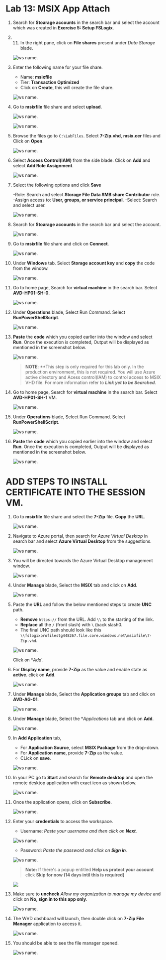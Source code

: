 # Lab 13: MSIX App Attach
1. Search for **Stoarage accounts** in the search bar and select the **<inject key="Storage Account Name" />** account which was created in **Exercise 5: Setup FSLogix**.
1. 11. In the right pane, click on **File shares** present under *Data Storage* blade.

    ![ws name.](media/uiupdate10.png)
 
1. Enter the following name for your file share.
    
    - Name: **msixfile**   
    - Tier: **Transaction Optimized**
    - Click on **Create**, this will create the file share.
    
    ![ws name.](media/msix1.png)
    
1. Go to **msixfile** file share and select **upload**.

   ![ws name.](media/msix2.png)
   
   ![ws name.](media/msix3.png)
   
1. Browse the files go to ``C:\LabFiles``. Select **7-Zip.vhd**, **msix.cer** files and Click on **Open**.

   ![ws name.](media/msix4.png)
   
1. Select **Access Control(IAM)** from the side blade. Click on **Add** and select **Add Role Assignment**.

   ![ws name.](media/msix5.png)
   
1. Select the following options and click **Save**

   -Role: Search and select **Storage File Data SMB share Contributor** role.
   -Assign access to: **User, groups, or service principal**.
   -Select: Search and select **<inject key="AzureAdUserEmail" />** user.
   
   ![ws name.](media/msix6.png)
   
1. Search for **Stoarage accounts** in the search bar and select the **<inject key="Storage Account Name" />** account.

   ![ws name.](media/uiupdate10.png)
 
1. Go to **msixfile** file share and click on **Connect**.

   ![ws name.](media/msix7.png)
   
1. Under **Windows** tab. Select **Storage account key** and **copy** the code from the window.

   ![ws name.](media/msix8.png)
   
1. Go to home page, Search for **virtual machine** in the search bar. Select **AVD-HP01-SH-0**.

   ![ws name.](media/msix9.png)
   
1. Under **Operations** blade, Select Run Command. Select **RunPowerShellScript**.
    
   ![ws name.](media/msix10.png)
  
1. **Paste** the **code** which you copied earlier into the window and select **Run**. Once the execution is completed, Output will be displayed as mentioned in the screenshot below.

   ![ws name.](media/msix11.png)
   
   >**NOTE**: **This step is only required for this lab only. In the production environment, this is not required. You will use Azure active directory and Acess control(IAM) to control access to MSIX VHD file. For more information refer to ***Link yet to be Searched***.
   
1. Go to home page, Search for **virtual machine** in the search bar. Select **AVD-HP01-SH-1** VM.

   ![ws name.](media/msix12.png)
   
1. Under **Operations** blade, Select Run Command. Select **RunPowerShellScript**.
    
   ![ws name.](media/msix13.png)
  
1. **Paste** the **code** which you copied earlier into the window and select **Run**. Once the execution is completed, Output will be displayed as mentioned in the screenshot below.

   ![ws name.](media/msix11.png)
   
# ADD STEPS TO INSTALL CERTIFICATE INTO THE SESSION VM.

1. Go to **msixfile** file share and select the **7-Zip** file. **Copy** the **URL**.

   ![ws name.](media/msix15.png)

1. Navigate to Azure portal, then search for *Azure Virtual Desktop* in search bar and select **Azure Virtual Desktop** from the suggestions.

   ![ws name.](media/w1.png)

1. You will be directed towards the Azure Virtual Desktop management window.  

   ![ws name.](media/64.png)

1. Under **Manage** blade, Select the **MSIX** tab and click on **Add**.

   ![ws name.](media/msix17.png)
   
1. Paste the **URL** and follow the below mentioned steps to create **UNC** path.

   - **Remove** ``https://`` from the URL. Add ``\\`` to the starting of the link.
   - **Replace** all the ``/`` (front slash) with ``\`` (back slash0. 
   - The final UNC path should look like this ``\\fslogixprofilestg448267.file.core.windows.net\msixfile\7-Zip.vhd``.

   ![ws name.](media/msix16.png)

   Click on **Add*.
   
1. For **Display name**, provide **7-Zip** as the value and enable state as **active**. click on **Add**.

   ![ws name.](media/msix21.png)
   
1. Under **Manage** blade, Select the **Application groups** tab and click on **AVD-AG-01**.

   ![ws name.](media/msix19.png)

1. Under **Manage** blade, Select the **Applications* tab and click on **Add**.

   ![ws name.](media/msix20.png)
   
1. In **Add Application** tab, 

    - For **Application Source**, select **MSIX Package** from the drop-down. 
    - For **Application name**, provide **7-Zip** as the value.
    - CLick on **save**.

    ![ws name.](media/msix23.png)
    
1. In your PC go to **Start** and search for **Remote desktop** and open the remote desktop application with exact icon as shown below.

   ![ws name.](media/137.png)
   
1. Once the application opens, click on **Subscribe**.

   ![ws name.](media/a49.png)
  
1. Enter your **credentials** to access the workspace.

   - Username: *Paste your username* **<inject key="AzureAdUserEmail" />** *and then click on **Next**.*
   
   ![ws name.](media/95.png)

   - Password: *Paste the password* **<inject key="AzureAdUserPassword" />** *and click on **Sign in**.*

   ![ws name.](media/96.png)
   
   >**Note:** If there's a popup entitled **Help us protect your account** click **Skip for now (14 days intil this is required)**

   ![](media/skipfornow.png)

1. Make sure to **uncheck** *Allow my organization to manage my device* and click on **No, sign in to this app only**.

   ![ws name.](media/ex4t1s9.png)
      
1. The WVD dashboard will launch, then double click on **7-Zip File Manager** application to access it.

   ![ws name.](media/msix24.png)
   
1. You should be able to see the file manager opened. 

   ![ws name.](media/msix25.png)    
    
